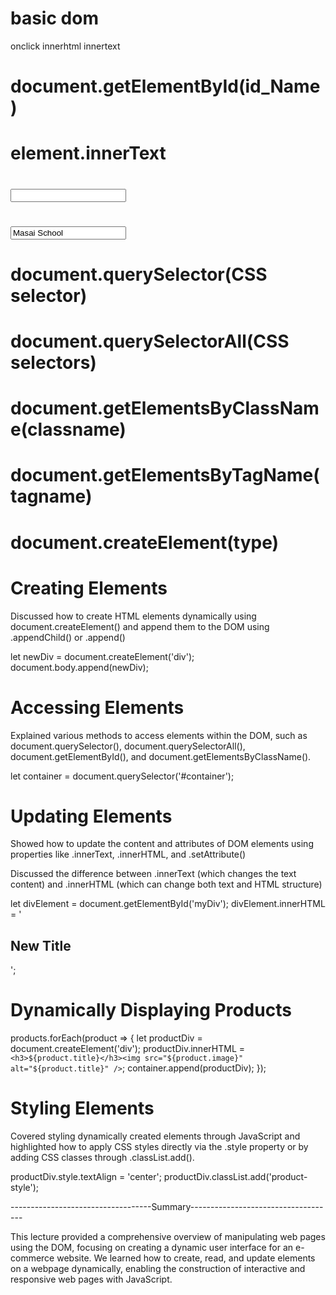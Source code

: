 # basic dom
onclick
innerhtml
innertext



# document.getElementById(id_Name)
# element.innerText
# <input type="text" value=""/>
# <input type="text" value="Masai School"/>
# document.querySelector(CSS selector)
# document.querySelectorAll(CSS selectors)
# document.getElementsByClassName(classname)
# document.getElementsByTagName(tagname)
# document.createElement(type)

# Creating Elements
Discussed how to create HTML elements dynamically using document.createElement() and append them to the DOM using .appendChild() or .append()

let newDiv = document.createElement('div');
document.body.append(newDiv);

# Accessing Elements
Explained various methods to access elements within the DOM, such as document.querySelector(), document.querySelectorAll(), document.getElementById(), and document.getElementsByClassName().

let container = document.querySelector('#container');

# Updating Elements
Showed how to update the content and attributes of DOM elements using properties like .innerText, .innerHTML, and .setAttribute()

Discussed the difference between .innerText (which changes the text content) and .innerHTML (which can change both text and HTML structure)

let divElement = document.getElementById('myDiv');
divElement.innerHTML = '<h2>New Title</h2>';


# Dynamically Displaying Products

products.forEach(product => {
  let productDiv = document.createElement('div');
  productDiv.innerHTML = `<h3>${product.title}</h3><img src="${product.image}" alt="${product.title}" />`;
  container.append(productDiv);
});


# Styling Elements
Covered styling dynamically created elements through JavaScript and highlighted how to apply CSS styles directly via the .style property or by adding CSS classes through .classList.add().

productDiv.style.textAlign = 'center';
productDiv.classList.add('product-style');


-----------------------------------Summary------------------------------------


This lecture provided a comprehensive overview of manipulating web pages using the DOM, focusing on creating a dynamic user interface for an e-commerce website. We learned how to create, read, and update elements on a webpage dynamically, enabling the construction of interactive and responsive web pages with JavaScript.